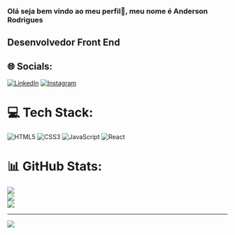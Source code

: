 ### Olá seja bem vindo ao meu perfil👋, meu nome é Anderson Rodrigues
## Desenvolvedor Front End


## 🌐 Socials:
[![LinkedIn](https://img.shields.io/badge/LinkedIn-21262D?style=for-the-badge&logo=linkedin&logoColor=0E76A8)](https://www.linkedin.com/in/anderson-rodrigues-s/)
[![Instagram](https://img.shields.io/badge/Instagram-21262D?style=for-the-badge&logo=instagram)](https://www.instagram.com/anderson.souza./)

# 💻 Tech Stack:
![HTML5](https://img.shields.io/badge/HTML5-21262D?style=for-the-badge&logo=html5)
![CSS3](https://img.shields.io/badge/CSS3-21262D?style=for-the-badge&logo=css3&logoColor=264CE4)
![JavaScript](https://img.shields.io/badge/JavaScript-21262D?style=for-the-badge&logo=javascript)
![React](https://img.shields.io/badge/React-21262D?style=for-the-badge&logo=react)

# 📊 GitHub Stats:
<div >
  <a href="https://github.com/AndersonRodrigs">
    
![](https://github-readme-stats.vercel.app/api?username=AndersonRodrigs&theme=transparent&hide&bg_color=00000000&border=false&border_color=21262D&include_all_commits=true&text_color=e4e4e4&count_private=true&show_icons=true)<br/>
![](https://github-readme-streak-stats.herokuapp.com/?user=AndersonRodrigs&theme=transparent&hide&border=false&border=21262D&background=00000000&text_color=fff)<br/>
![](https://github-readme-stats.vercel.app/api/top-langs/?username=AndersonRodrigs&theme=transparent&bg_color=00000000&hide_border=false&include_all_commits=true&count_private=true&border_color=21262D&layout=compact&text_color=e4e4e4)
    
</div>
  
---
[![](https://visitcount.itsvg.in/api?id=AndersonRodrigs&icon=1&color=0)](https://visitcount.itsvg.in)

<!-- Proudly created with GPRM ( https://gprm.itsvg.in ) -->
